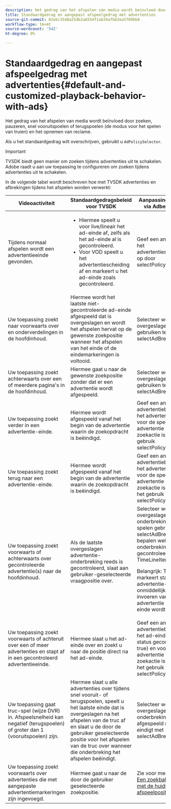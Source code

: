 ```yaml
---
description: Het gedrag van het afspelen van media wordt beïnvloed door zoeken, pauzeren, snel vooruitspoelen of terugspoelen (de modus voor het spelen van truien) en het opnemen van reclame.
title: Standaardgedrag en aangepast afspeelgedrag met advertenties
source-git-commit: 02ebc3548a254b2a6554f1ab34afbb3ea5f09bb8
workflow-type: tm+mt
source-wordcount: '542'
ht-degree: 0%

---
```


# Standaardgedrag en aangepast afspeelgedrag met advertenties{#default-and-customized-playback-behavior-with-ads}

Het gedrag van het afspelen van media wordt beïnvloed door zoeken, pauzeren, snel vooruitspoelen of terugspoelen (de modus voor het spelen van truien) en het opnemen van reclame.

Als u het standaardgedrag wilt overschrijven, gebruikt u `AdPolicySelector`.

>[!IMPORTANT]
>
>TVSDK biedt geen manier om zoeken tijdens advertenties uit te schakelen. Adobe raadt u aan uw toepassing te configureren om zoeken tijdens advertenties uit te schakelen.

In de volgende tabel wordt beschreven hoe met TVSDK advertenties en afbrekingen tijdens het afspelen worden verwerkt:

<table id="table_466538B1C2A646B89EB4F9AA111203BE"> 
 <thead> 
  <tr> 
   <th colname="col1" class="entry"> Videoactiviteit </th> 
   <th colname="col2" class="entry"> Standaardgedragsbeleid voor TVSDK </th> 
   <th colname="col3" class="entry">Aanpassing beschikbaar via <span class="codeph"> AdbeleidSelector</span> </th> 
  </tr>
 </thead>
 <tbody> 
  <tr> 
   <td colname="col1"> Tijdens normaal afspelen wordt een advertentieeinde gevonden. </td> 
   <td colname="col2"> 
    <ul id="ul_10D2638676EA4ADDA718E61BD4FDC1D2"> 
     <li id="li_D5CC30F063934C738971E2E8AF00C137"> Hiermee speelt u voor live/lineair het ad-einde af, zelfs als het ad-einde al is gecontroleerd. </li> 
     <li id="li_D962C0938DA74186AE99D117E5A74E38">Voor VOD speelt u het advertentiescheiding af en markeert u het ad-einde zoals gecontroleerd. </li> 
    </ul> </td> 
   <td colname="col3">Geef een ander beleid voor het advertentiesonderbreking op door <span class="codeph"> selectPolicyForAdBreak</span>. </td> 
  </tr> 
  <tr> 
   <td colname="col1"> Uw toepassing zoekt naar voorwaarts over en onderverdelingen in de hoofdinhoud. </td> 
   <td colname="col2"> Hiermee wordt het laatste niet-gecontroleerde ad-einde afgespeeld dat is overgeslagen en wordt het afspelen hervat op de gewenste zoekpositie wanneer het afspelen van het einde of de eindemarkeringen is voltooid. </td> 
   <td colname="col3">Selecteer welk overgeslagen einde te gebruiken te spelen <span class="codeph"> selectAdBreaksToPlay</span>. </td> 
  </tr> 
  <tr> 
   <td colname="col1"> Uw toepassing zoekt achterwaarts over een of meerdere pagina's in de hoofdinhoud. </td> 
   <td colname="col2"> Hiermee gaat u naar de gewenste zoekpositie zonder dat er een advertentie wordt afgespeeld. </td> 
   <td colname="col3">Selecteer welk overgeslagen einde te gebruiken te spelen <span class="codeph"> selectAdBreaksToPlay</span>. </td> 
  </tr> 
  <tr> 
   <td colname="col1"> Uw toepassing zoekt verder in een advertentie-einde. </td> 
   <td colname="col2"> Hiermee wordt afgespeeld vanaf het begin van de advertentie waarin de zoekopdracht is beëindigd. </td> 
   <td colname="col3">Geef een ander advertentiebeleid op voor het advertentieeinde en voor de specifieke advertentie waar de zoekactie is geëindigd met gebruik <span class="codeph"> selectPolicyForSeekIntoAd</span>. </td> 
  </tr> 
  <tr> 
   <td colname="col1"> Uw toepassing zoekt terug naar een advertentie-einde. </td> 
   <td colname="col2"> Hiermee wordt afgespeeld vanaf het begin van de advertentie waarin de zoekopdracht is beëindigd. </td> 
   <td colname="col3">Geef een ander advertentiebeleid op voor het advertentieeinde en voor de specifieke advertentie waarin de zoekactie is beëindigd met het gebruik van <span class="codeph"> selectPolicyForSeekIntoAd</span>. </td> 
  </tr> 
  <tr> 
   <td colname="col1"> Uw toepassing zoekt voorwaarts of achterwaarts over gecontroleerde advertentie(s) naar de hoofdinhoud. </td> 
   <td colname="col2"> Als de laatste overgeslagen advertentie-onderbreking reeds is gecontroleerd, slaat aan gebruiker-geselecteerde vraagpositie over. </td> 
   <td colname="col3">Selecteer welke overgeslagen onderbrekingen om te spelen gebruiken <span class="codeph"> selectAdBreaksToPlay</span> en bepalen welke onderbrekingen al zijn gecontroleerd met <span class="codeph"> TimeLineItem.watch</span> . <p>Belangrijk: TVSDK markeert standaard een advertentie-einde zoals onmiddellijk na het invoeren van de eerste advertentie in het ad-einde wordt gecontroleerd. </p> </td> 
  </tr> 
  <tr> 
   <td colname="col1"> Uw toepassing zoekt voorwaarts of achteruit over een of meer advertenties en stapt af in een gecontroleerd advertentieeinde. </td> 
   <td colname="col2"> Hiermee slaat u het ad-einde over en zoekt u naar de positie direct na het ad-einde. </td> 
   <td colname="col3">Geef een ander advertentiebeleid op voor het ad-einde (met de status gecontroleerde op true) en voor de specifieke advertentie waar de zoekactie is beëindigd met het gebruik van <span class="codeph"> selectPolicyForSeekIntoAd</span>. </td> 
  </tr> 
  <tr> 
   <td colname="col1"> Uw toepassing gaat truc-spel (wijze DVR) in. Afspeelsnelheid kan negatief (terugspoelen) of groter dan 1 (vooruitspoelen) zijn. </td> 
   <td colname="col2"> Hiermee slaat u alle advertenties over tijdens snel vooruit- of terugspoelen, speelt u het laatste einde dat is overgeslagen na het afspelen van de truc af en slaat u de door de gebruiker geselecteerde positie voor het afspelen van de truc over wanneer die onderbreking het afspelen beëindigt. </td> 
   <td colname="col3">Selecteer welke overgeslagen onderbrekingen worden afgespeeld nadat de truc eindigt met <span class="codeph"> selectAdBreaksToPlay</span>. </td> 
  </tr> 
  <tr> 
   <td colname="col1"> Uw toepassing zoekt voorwaarts over advertenties die met aangepaste advertentiemarkeringen zijn ingevoegd. </td> 
   <td colname="col2"> Hiermee gaat u naar de door de gebruiker geselecteerde zoekpositie. </td> 
   <td colname="col3">Zie voor meer informatie <a href="../../tvsdk-1.4-for-desktop-hls/t-psdk-dhls-1.4-configure/c-psdk-dhls-1.4-ui-configure/t-psdk-dhls-1.4-ui-seek-scrub-bar-display.md" format="dita" scope="local"> Een zoekbalk weergeven met de huidige afspeelpositie...</a> </td> 
  </tr> 
 </tbody> 
</table>
